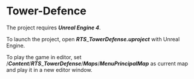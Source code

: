 # Tower-Defence

The project requires ***Unreal Engine 4***.

To launch the project, open ***RTS***_***TowerDefense.uproject*** with Unreal Engine.

To play the game in editor, set /***Content***/***RTS***_***TowerDefense***/***Maps***/***MenuPrincipalMap*** as current map and play it in a new editor window.
